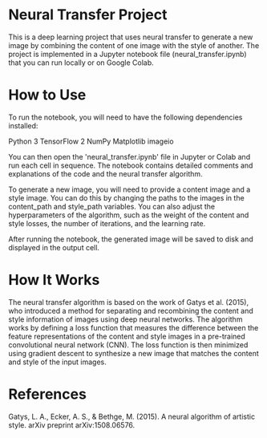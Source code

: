 # Neural Transfer Project

This is a deep learning project that uses neural transfer to generate a new image by combining the content of one image with the style of another. The project is implemented in a Jupyter notebook file (neural_transfer.ipynb) that you can run locally or on Google Colab.

# How to Use
To run the notebook, you will need to have the following dependencies installed:

Python 3
TensorFlow 2
NumPy
Matplotlib
imageio


You can then open the 'neural_transfer.ipynb' file in Jupyter or Colab and run each cell in sequence. The notebook contains detailed comments and explanations of the code and the neural transfer algorithm.

To generate a new image, you will need to provide a content image and a style image. You can do this by changing the paths to the images in the content_path and style_path variables. You can also adjust the hyperparameters of the algorithm, such as the weight of the content and style losses, the number of iterations, and the learning rate.

After running the notebook, the generated image will be saved to disk and displayed in the output cell.

# How It Works
The neural transfer algorithm is based on the work of Gatys et al. (2015), who introduced a method for separating and recombining the content and style information of images using deep neural networks. The algorithm works by defining a loss function that measures the difference between the feature representations of the content and style images in a pre-trained convolutional neural network (CNN). The loss function is then minimized using gradient descent to synthesize a new image that matches the content and style of the input images.

# References
Gatys, L. A., Ecker, A. S., & Bethge, M. (2015). A neural algorithm of artistic style. arXiv preprint arXiv:1508.06576.
